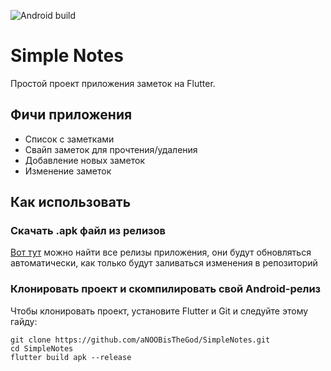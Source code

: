 ![Android build](https://github.com/aNOOBisTheGod/SimpleNotes/actions/workflows/main.yml/badge.svg)

# Simple Notes
Простой проект приложения заметок на Flutter.

## Фичи приложения
<ul>
<li>Список с заметками
<li>Свайп заметок для прочтения/удаления
<li>Добавление новых заметок
<li>Изменение заметок
</ul>

## Как использовать

### Скачать .apk файл из релизов
[Вот тут](https://github.com/aNOOBisTheGod/ada-lovelace/releases) можно найти все релизы приложения, они будут обновляться автоматически, как только будут заливаться изменения в репозиторий

### Клонировать проект и скомпилировать свой Android-релиз
Чтобы клонировать проект, установите Flutter и Git и следуйте этому гайду:
```
git clone https://github.com/aNOOBisTheGod/SimpleNotes.git
cd SimpleNotes
flutter build apk --release 
```

